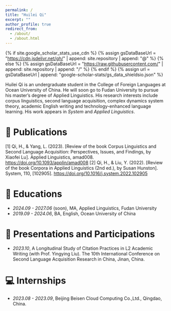 ```yaml
---
permalink: /
title: "Huilei Qi"
excerpt: ""
author_profile: true
redirect_from: 
  - /about/
  - /about.html
---
```


{% if site.google_scholar_stats_use_cdn %}
{% assign gsDataBaseUrl = "https://cdn.jsdelivr.net/gh/" | append: site.repository | append: "@" %}
{% else %}
{% assign gsDataBaseUrl = "https://raw.githubusercontent.com/" | append: site.repository | append: "/" %}
{% endif %}
{% assign url = gsDataBaseUrl | append: "google-scholar-stats/gs_data_shieldsio.json" %}

<span class='anchor' id='about-me'></span>

Huilei Qi is an undergraduate student in the College of Foreign Languages at Ocean University of China. He will soon go to Fudan University to pursue his master’s degree of Applied Linguistics. His research interests include corpus linguistics, second language acquisition, complex dynamics system theory, academic English writing and technology-enhanced language learning. His work appears in _System_ and _Applied Linguistics_.


# 📝 Publications 
[1] Qi, H., & Yang, L. (2023). [Review of the book Corpus Linguistics and Second Language Acquisition: Perspectives, Issues, and Findings, by Xiaofei Lu]. Applied Linguistics, amad008. https://doi.org/10.1093/applin/amad008
[2] Qi, H., & Liu, Y. (2022). [Review of the book Corpora in Applied Linguistics (2nd ed.), by Susan Hunston]. System, 110, [102905]. https://doi.org/10.1016/j.system.2022.102905


# 📖 Educations
- *2024.09 - 2027.06* (soon), MA,    Applied Linguistics,       Fudan University
- *2019.09 - 2024.06*, BA,         English,           Ocean University of China
  

# 💬 Presentations and Participations
- *2023.10*, A Longitudinal Study of Citation Practices in L2 Academic Writing (with Prof. Yingying Liu). The 10th International Conference on Second Language Acquisition Research in China, Jinan, China. 


# 💻 Internships
- *2023.08 - 2023.09*, Beijing Beisen Cloud Computing Co.,Ltd., Qingdao, China.
